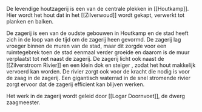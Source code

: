 De levendige houtzagerij is een van de centrale plekken in [[Houtkamp]]. Hier wordt het hout dat in het [[Zilverwoud]] wordt gekapt, verwerkt tot planken en balken.

De zagerij is een van de oudste gebouwen in Houtkamp en de stad heeft zich in de loop van de tijd om de zagerij heen gevormd. De zagerij lag vroeger binnen de muren van de stad, maar dit zorgde voor een ruimtegebrek toen de stad eenmaal verder groeide en daarom is de muur verplaatst tot net naast de zagerij. De zagerij licht ook naast de [[Zilverstroom Rivier]] en een klein dok en steiger , zodat het hout makkelijk vervoerd kan worden. De rivier zorgt ook voor de kracht die nodig is voor de zaag in de zagerij. Een gigantisch waterrad in de snel stromende rivier zorgt ervoor dat de zagerij efficient kan blijven werken.

Het werk in de zagerij wordt geleid door [[Logar Doornvoet]], de dwerg zaagmeester.